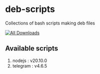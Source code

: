 # deb-scripts

Collections of bash scripts making deb files

[![All Downloads](https://img.shields.io/github/downloads/jakbin/deb-scripts/total.svg)](https://github.com/jakbin/deb-scripts)


## Available scripts 

1. nodejs : v20.10.0
2. telegram : v4.6.5
